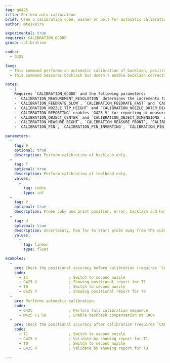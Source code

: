 ```yaml
---
tag: g0425
title: Perform auto-calibration
brief: Uses a calibration cube, washer or bolt for automatic calibration
author: mteixeira

experimental: true
requires: CALIBRATION_GCODE
group: calibration

codes:
  - G425

long:
  - This command performs an automatic calibration of backlash, positional errors, and nozzle offset by touching the nozzle on the sides of a bed-mounted, electrically-conductive object (e.g., a cube, washer or bolt).
  - This command measures backlash but doesn't enable backlash correction. Use [`M425`](/docs/gcode/M425.html) to enable backlash correction.

notes:
  - |
    Requires `CALIBRATION_GCODE` and the following parameters:
    - `CALIBRATION_MEASUREMENT_RESOLUTION` determines the increments taken in mm when performing measurements
    - `CALIBRATION_FEEDRATE_SLOW`, `CALIBRATION_FEEDRATE_FAST` and `CALIBRATION_FEEDRATE_TRAVEL` determine the speed of motion during the calibration.
    - `CALIBRATION_NOZZLE_TIP_HEIGHT` and `CALIBRATION_NOZZLE_OUTER_DIAMETER` refer to the conical part of the nozzle tip
    - `CALIBRATION_REPORTING` enables `G425 V` for reporting of measurements
    - `CALIBRATION_OBJECT_CENTER` and `CALIBRATION_OBJECT_DIMENSIONS` define the true location and dimensions of a cube/bolt/washer mounted on the bed.
    - `CALIBRATION_MEASURE_RIGHT`, `CALIBRATION_MEASURE_FRONT`, `CALIBRATION_MEASURE_LEFT` and `CALIBRATION_MEASURE_BACK` define the usable touch points. Comment out any sides which are unreachable by the probe. For best results, all four sides should be reachable.
    - `CALIBRATION_PIN`, `CALIBRATION_PIN_INVERTING`, `CALIBRATION_PIN_PULLDOWN` and `CALIBRATION_PIN_PULLUP` configure the pin used for calibration. For example, if the nozzle is grounded, the calibation cube would be connected to a digital input pin with a pull-up enabled.

parameters:
  -
    tag: B
    optional: true
    description: Perform calibration of backlash only.
  -
    tag: T
    optional: true
    description: Perform calibration of toolhead only.
    values:
      -
        tag: index
        type: int
  -
    tag: V
    optional: true
    description: Probe cube and print position, error, backlash and hotend offset. (Requires `CALIBRATION_REPORTING`)
  -
    tag: U
    optional: true
    description: Uncertainty, how far to start probe away from the cube (mm)
    values:
      -
        tag: linear
        type: float

examples:
  -
    pre: Check the positional accuracy before calibration (requires `CALIBRATION_REPORTING`)
    code:
      - T1                  ; Switch to second nozzle
      - G425 V              ; Showing positional report for T1
      - T0                  ; Switch to second nozzle
      - G425 V              ; Showing positional report for T0
  -
    pre: Performs automatic calibration.
    code:
      - G425                ; Perform full calibration sequence
      - M425 F1 S0          ; Enable backlash compensation at 100%
  -
    pre: Check the positional accuracy after calibration (requires `CALIBRATION_REPORTING`)
    code:
      - T1                  ; Switch to second nozzle
      - G425 V              ; Validate by showing report for T1
      - T0                  ; Switch to second nozzle
      - G425 V              ; Validate by showing report for T0

---
```

